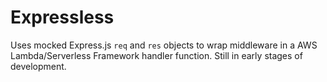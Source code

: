 # Expressless

Uses mocked Express.js `req` and `res` objects to wrap middleware in a AWS Lambda/Serverless Framework handler function. Still in early stages of development.
